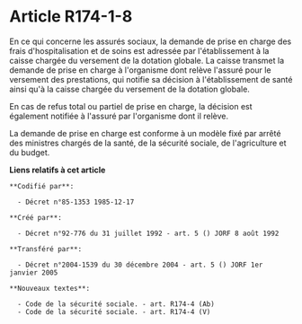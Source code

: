 # Article R174-1-8

En ce qui concerne les assurés sociaux, la demande de prise en charge des frais d'hospitalisation et de soins est adressée
par l'établissement à la caisse chargée du versement de la dotation globale. La caisse transmet la demande de prise en charge
à l'organisme dont relève l'assuré pour le versement des prestations, qui notifie sa décision à l'établissement de santé
ainsi qu'à la caisse chargée du versement de la dotation globale.

En cas de refus total ou partiel de prise en charge, la décision est également notifiée à l'assuré par l'organisme dont il
relève.

La demande de prise en charge est conforme à un modèle fixé par arrêté des ministres chargés de la santé, de la sécurité
sociale, de l'agriculture et du budget.

**Liens relatifs à cet article**

	**Codifié par**:

	  - Décret n°85-1353 1985-12-17

	**Créé par**:

	  - Décret n°92-776 du 31 juillet 1992 - art. 5 () JORF 8 août 1992

	**Transféré par**:

	  - Décret n°2004-1539 du 30 décembre 2004 - art. 5 () JORF 1er janvier 2005

	**Nouveaux textes**:

	  - Code de la sécurité sociale. - art. R174-4 (Ab)
	  - Code de la sécurité sociale. - art. R174-4 (V)
